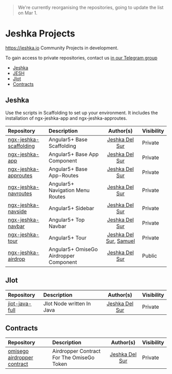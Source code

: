 > We're currently reorganising the repositories, going to update the list on Mar 1.

#  Jeshka Projects
https://jeshka.io Community Projects in development. 

To gain access to private repositories, contact us [in our Telegram group](https://t.me/joinchat/Hzoziw4a68aOMssRyeOUdQ)

- [Jeshka](#Jeshka)
- [JESH](#JESH)
- [JIot](#JIot)
- [Contracts](##Contracts)

## Jeshka
Use the scripts in Scaffolding to set up your environment. It includes the installation of ngx-jeshka-app and ngx-jeshka-approutes. 

Repository | Description | Author(s) | Visibility
:-- | :-- | :--: | :--
[ngx-jeshka-scaffolding](https://github.com/Rainbow-Unicorn-Oo/ngx-jeshka-scaffolding) | Angular5+ Base Scaffolding | [Jeshka Del Sur](https://github.com/Rainbow-Unicorn-Oo) | Private
[ngx-jeshka-app](https://github.com/Rainbow-Unicorn-Oo/ngx-jeshka-app) | Angular5+ Base App Component | [Jeshka Del Sur](https://github.com/Rainbow-Unicorn-Oo) | Private
[ngx-jeshka-approutes](https://github.com/Rainbow-Unicorn-Oo/ngx-jeshka-approutes) | Angular5+ Base App-Routes | [Jeshka Del Sur](https://github.com/Rainbow-Unicorn-Oo) | Private
[ngx-jeshka-navroutes](https://github.com/Rainbow-Unicorn-Oo/ngx-jeshka-navroutes) | Angular5+ Navigation Menu Routes | [Jeshka Del Sur](https://github.com/Rainbow-Unicorn-Oo) | Private
[ngx-jeshka-navside](https://github.com/Rainbow-Unicorn-Oo/ngx-jeshka-navside) | Angular5+ Sidebar | [Jeshka Del Sur](https://github.com/Rainbow-Unicorn-Oo) | Private
[ngx-jeshka-navbar](https://github.com/Rainbow-Unicorn-Oo/ngx-jeshka-navbar) | Angular5+ Top Navbar | [Jeshka Del Sur](https://github.com/Rainbow-Unicorn-Oo) | Private
[ngx-jeshka-tour](https://github.com/Rainbow-Unicorn-Oo/ngx-jeshka-tour) | Angular5+ Tour | [Jeshka Del Sur](https://github.com/Rainbow-Unicorn-Oo), [Samuel](https://github.com/rufsam) | Private
[ngx-jeshka-airdrop](https://github.com/Rainbow-Unicorn-Oo/ngx-jeshka-airdrop) | Angular5+ OmiseGo Airdropper Component | [Jeshka Del Sur](https://github.com/Rainbow-Unicorn-Oo) | Public



## JIot
Repository | Description | Author(s) | Visibility
:-- | :-- | :--: | :--
[jiot-java-full](https://github.com/user/Rainbow-Unicorn-Oo/jiot-java-full) | JIot Node written In Java | [Jeshka Del Sur](https://github.com/user/Rainbow-Unicorn-Oo) | Private

## Contracts
Repository | Description | Author(s) | Visibility
:-- | :-- | :--: | :--
[omisego airdropper contract](hhttps://github.com/Rainbow-Unicorn-Oo/airdrop) | Airdropper Contract For The OmiseGo Token | [Jeshka Del Sur](https://github.com/user/Rainbow-Unicorn-Oo) | Private
